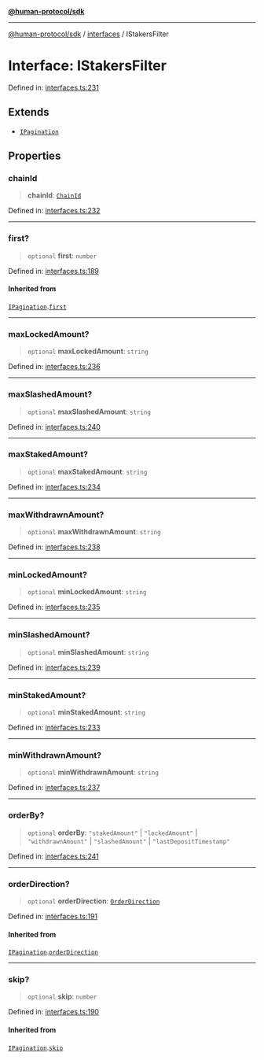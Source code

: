 [**@human-protocol/sdk**](../../README.md)

***

[@human-protocol/sdk](../../modules.md) / [interfaces](../README.md) / IStakersFilter

# Interface: IStakersFilter

Defined in: [interfaces.ts:231](https://github.com/humanprotocol/human-protocol/blob/379201f0dcf9e31baefdeaf8c2865002114c8394/packages/sdk/typescript/human-protocol-sdk/src/interfaces.ts#L231)

## Extends

- [`IPagination`](IPagination.md)

## Properties

### chainId

> **chainId**: [`ChainId`](../../enums/enumerations/ChainId.md)

Defined in: [interfaces.ts:232](https://github.com/humanprotocol/human-protocol/blob/379201f0dcf9e31baefdeaf8c2865002114c8394/packages/sdk/typescript/human-protocol-sdk/src/interfaces.ts#L232)

***

### first?

> `optional` **first**: `number`

Defined in: [interfaces.ts:189](https://github.com/humanprotocol/human-protocol/blob/379201f0dcf9e31baefdeaf8c2865002114c8394/packages/sdk/typescript/human-protocol-sdk/src/interfaces.ts#L189)

#### Inherited from

[`IPagination`](IPagination.md).[`first`](IPagination.md#first)

***

### maxLockedAmount?

> `optional` **maxLockedAmount**: `string`

Defined in: [interfaces.ts:236](https://github.com/humanprotocol/human-protocol/blob/379201f0dcf9e31baefdeaf8c2865002114c8394/packages/sdk/typescript/human-protocol-sdk/src/interfaces.ts#L236)

***

### maxSlashedAmount?

> `optional` **maxSlashedAmount**: `string`

Defined in: [interfaces.ts:240](https://github.com/humanprotocol/human-protocol/blob/379201f0dcf9e31baefdeaf8c2865002114c8394/packages/sdk/typescript/human-protocol-sdk/src/interfaces.ts#L240)

***

### maxStakedAmount?

> `optional` **maxStakedAmount**: `string`

Defined in: [interfaces.ts:234](https://github.com/humanprotocol/human-protocol/blob/379201f0dcf9e31baefdeaf8c2865002114c8394/packages/sdk/typescript/human-protocol-sdk/src/interfaces.ts#L234)

***

### maxWithdrawnAmount?

> `optional` **maxWithdrawnAmount**: `string`

Defined in: [interfaces.ts:238](https://github.com/humanprotocol/human-protocol/blob/379201f0dcf9e31baefdeaf8c2865002114c8394/packages/sdk/typescript/human-protocol-sdk/src/interfaces.ts#L238)

***

### minLockedAmount?

> `optional` **minLockedAmount**: `string`

Defined in: [interfaces.ts:235](https://github.com/humanprotocol/human-protocol/blob/379201f0dcf9e31baefdeaf8c2865002114c8394/packages/sdk/typescript/human-protocol-sdk/src/interfaces.ts#L235)

***

### minSlashedAmount?

> `optional` **minSlashedAmount**: `string`

Defined in: [interfaces.ts:239](https://github.com/humanprotocol/human-protocol/blob/379201f0dcf9e31baefdeaf8c2865002114c8394/packages/sdk/typescript/human-protocol-sdk/src/interfaces.ts#L239)

***

### minStakedAmount?

> `optional` **minStakedAmount**: `string`

Defined in: [interfaces.ts:233](https://github.com/humanprotocol/human-protocol/blob/379201f0dcf9e31baefdeaf8c2865002114c8394/packages/sdk/typescript/human-protocol-sdk/src/interfaces.ts#L233)

***

### minWithdrawnAmount?

> `optional` **minWithdrawnAmount**: `string`

Defined in: [interfaces.ts:237](https://github.com/humanprotocol/human-protocol/blob/379201f0dcf9e31baefdeaf8c2865002114c8394/packages/sdk/typescript/human-protocol-sdk/src/interfaces.ts#L237)

***

### orderBy?

> `optional` **orderBy**: `"stakedAmount"` \| `"lockedAmount"` \| `"withdrawnAmount"` \| `"slashedAmount"` \| `"lastDepositTimestamp"`

Defined in: [interfaces.ts:241](https://github.com/humanprotocol/human-protocol/blob/379201f0dcf9e31baefdeaf8c2865002114c8394/packages/sdk/typescript/human-protocol-sdk/src/interfaces.ts#L241)

***

### orderDirection?

> `optional` **orderDirection**: [`OrderDirection`](../../enums/enumerations/OrderDirection.md)

Defined in: [interfaces.ts:191](https://github.com/humanprotocol/human-protocol/blob/379201f0dcf9e31baefdeaf8c2865002114c8394/packages/sdk/typescript/human-protocol-sdk/src/interfaces.ts#L191)

#### Inherited from

[`IPagination`](IPagination.md).[`orderDirection`](IPagination.md#orderdirection)

***

### skip?

> `optional` **skip**: `number`

Defined in: [interfaces.ts:190](https://github.com/humanprotocol/human-protocol/blob/379201f0dcf9e31baefdeaf8c2865002114c8394/packages/sdk/typescript/human-protocol-sdk/src/interfaces.ts#L190)

#### Inherited from

[`IPagination`](IPagination.md).[`skip`](IPagination.md#skip)
